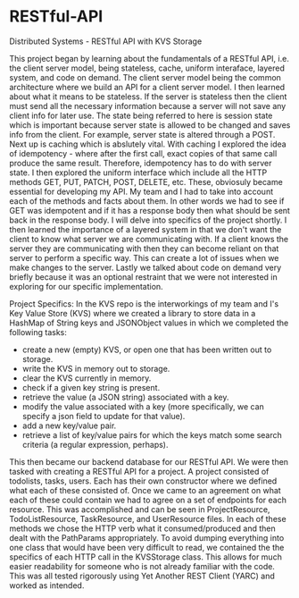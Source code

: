 # RESTful-API
Distributed Systems - RESTful API with KVS Storage

This project began by learning about the fundamentals of a RESTful API, i.e. the client server model, being stateless, cache,
uniform interaface, layered system, and code on demand. The client server model being the common architecture where we build an
API for a client server model. I then learned about what it means to be stateless. If the server is stateless then the client must
send all the necessary information because a server will not save any client info for later use. The state being referred to here
is session state which is important because server state is allowed to be changed and saves info from the client. For example, server
state is altered through a POST. Next up is caching which is abslutely vital. With caching I explored the idea of idempotency - where
after the first call, exact copies of that same call produce the same result. Therefore, idempotency has to do with server state. I then
explored the uniform interface which include all the HTTP methods GET, PUT, PATCH, POST, DELETE, etc. These, obviosuly became essential 
for developing my API. My team and I had to take into account each of the methods and facts about them. In other words we had to see if 
GET was idempotent and if it has a response body then what should be sent back in the response body. I will delve into specifics of the project
shortly. I then learned the importance of a layered system in that we don't want the client to know what server we are communicating with. 
If a client knows the server they are communicating with then they can become reliant on that server to perform a specific way. This can
create a lot of issues when we make changes to the server. Lastly we talked about code on demand very briefly because it was an optional 
restraint that we were not interested in exploring for our specific implementation.

Project Specifics:
In the KVS repo is the interworkings of my team and I's Key Value Store (KVS) where we created a library to store data in a HashMap of 
String keys and JSONObject values in which we completed the following tasks:
 - create a new (empty) KVS, or open one that has been written out to storage. 
 - write the KVS in memory out to storage.
 - clear the KVS currently in memory.
 - check if a given key string is present.
 - retrieve the value (a JSON string) associated with a key.
 - modify the value associated with a key (more specifically, we can specify a json field to update for that value).
 - add a new key/value pair.
 - retrieve a list of key/value pairs for which the keys match some search criteria (a regular expression, perhaps).
 
 This then became our backend database for our RESTful API. We were then tasked with creating a RESTful API for a project. A project consisted
 of todolists, tasks, users. Each has their own constructor where we defined what each of these consisted of. Once we came to an agreement on what
 each of these could contain we had to agree on a set of endpoints for each resource. This was accomplished and can be seen in ProjectResource, 
 TodoListResource, TaskResource, and UserResource files. In each of these methods we chose the HTTP verb what it consumed/produced and then dealt
 with the PathParams appropriately. To avoid dumping everything into one class that would have been very difficult to read, we contained the 
 the specifics of each HTTP call in the KVSStorage class. This allows for much easier readability for someone who is not already familiar with the code.
 This was all tested rigorously using Yet Another REST Client (YARC) and worked as intended. 
 
